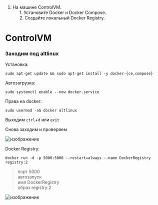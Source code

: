 1. На машине ControlVM.  
&ensp; &ensp; 1. Установите Docker и Docker Compose.  
&ensp; &ensp; 2. Создайте локальный Docker Registry.

# ControlVM

### Заходим под altlinux

Установка:
```
sudo apt-get update && sudo apt-get install -y docker-{ce,compose}
```

Автозагрузка:
```
sudo systemctl enable --now docker.service
```

Права на docker:
```
sudo usermod -aG docker altlinux
```

Выходим `ctrl`+`d` или `exit`

Снова заходим и проверяем

![изображение](https://github.com/abdurrah1m/Professionals_2024/assets/148451230/68d6ac7c-a456-43bf-a13d-b16372728164)

Docker Registry:
```
docker run -d -p 5000:5000 --restart=always --name DockerRegistry registry:2
```

> порт 5000  
> автозапуск  
> имя DockerRegistry  
> образ registry:2

![изображение](https://github.com/abdurrah1m/Professionals_2024/assets/148451230/15d0be16-e9d8-4d18-8846-6ae1842db279)
